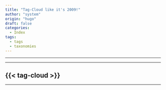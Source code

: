 ```yaml
---
title: "Tag-Cloud like it's 2009!"
author: "system"
origin: "hugo"
draft: false
categories:
  - Index
tags:
  - tags
  - taxonomies
---
```


-----
-----
{{< tag-cloud >}} 
-----
-----

